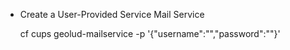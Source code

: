 * Create a User-Provided Service Mail Service

    cf cups geolud-mailservice -p '{"username":"","password":""}'
